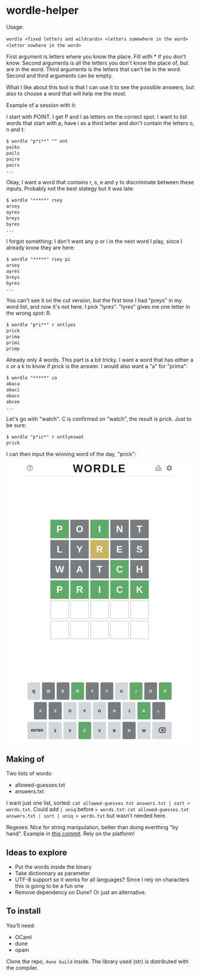 # wordle-helper

Usage: 

`wordle <fixed letters and wildcards> <letters somewhere in the word> <letter nowhere in the word>`

First argument is letters where you know the place. Fill with \* if you don't know. Second arguments is all the letters you don't know the place of, but are in the word. Third arguments is the letters that can't be in the word. Second and third arguments can be empty.

What I like about this tool is that I can use it to see the possible answers, but also to choose a word that will help me the most.

Example of a session with it:

I start with POINT. I get P and I as letters on the correct spot. I want to list words that start with p, have i as a third letter and don't contain the letters o, n and t:

```shell
$ wordle "p*i**" "" ont
paiks
pails
paire
pairs
...
```

Okay, I want a word that contains r, s, e and y to discriminate between these inputs. Probably not the best stategy but it was late:

```shell
$ wordle "*****" rsey
arsey
ayres
breys
byres
...
```

I forgot something: I don't want any p or i in the next word I play, since I already know they are here:

```shell
$ wordle "*****" rsey pi
arsey
ayres
breys
byres
...
```

You can't see it on the cut version, but the first time I had "preys" in my word list, and now it's not here. I pick "lyres". "lyres" gives me one letter in the wrong spot: R.

```shell
$ wordle "p*i**" r ontlyes
prick
prima
primi
primp
```

Already only 4 words. This part is a bit tricky. I want a word that has either a c or a k to know if prick is the answer. I would also want a "a" for "prima":

```shell
$ wordle "*****" ca 
abaca
abaci
abacs
abcee
...
```

Let's go with "watch". C is confirmed on "watch", the result is prick. Just to be sure:

```shell
$ wordle "p*ic*" r ontlyeswat
prick
```

I can then input the winning word of the day, "prick":

![The game of wordle I played](winning.png)

## Making of

Two lists of words:

- allowed-guesses.txt
- answers.txt

I want just one list, sorted: `cat allowed-guesses.txt answers.txt | sort > words.txt`. Could add `| uniq` before `> words.txt`: `cat allowed-guesses.txt answers.txt | sort | uniq > words.txt` but wasn't needed here.

Regexes: Nice for string manipulation, better than doing everthing "by hand". Example in [this commit](https://github.com/lucas-deangelis/wordle-helper/commit/8df9ad383066afe6f1ddb329fc4cd8a98a7aa878). Rely on the platform!

## Ideas to explore

- Put the words inside the binary
- Take dictionnary as parameter
- UTF-8 support so it works for all languages? Since I rely on characters this is going to be a fun one
- Remove dependency on Dune? Or just an alternative.

## To install

You'll need:

- OCaml
- dune
- opam

Clone the repo, `dune build` inside. The library used (str) is distributed with the compiler.